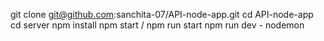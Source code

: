 git clone git@github.com:sanchita-07/API-node-app.git
cd API-node-app
cd server
npm install
npm start / npm run start
npm run dev - nodemon

